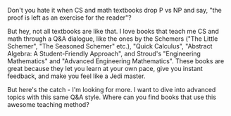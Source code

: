 Don't you hate it when CS and math textbooks drop P vs NP and say, "the proof is left as an exercise for the reader"?

But hey, not all textbooks are like that. I love books that teach me CS and math through a Q&A dialogue, like the ones by the Schemers ("The Little Schemer", "The Seasoned Schemer" etc.), "Quick Calculus", "Abstract Algebra: A Student-Friendly Approach", and Stroud's "Engineering Mathematics" and "Advanced Engineering Mathematics". These books are great because they let you learn at your own pace, give you instant feedback, and make you feel like a Jedi master. 

But here's the catch - I'm looking for more. I want to dive into advanced topics with this same Q&A style. Where can you find books that use this awesome teaching method?
